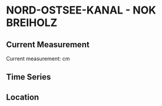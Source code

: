 # NORD-OSTSEE-KANAL - NOK BREIHOLZ

## Current Measurement

Current measurement: <Value topic="rivers/pegel-online/NOK/NOK_BREIHOLZ/measurementValue"/> cm

## Time Series

<TimeSeries topic="rivers/pegel-online/NOK/NOK_BREIHOLZ/measurementValue" period="week" />

## Location

<WorldMap>
  <Marker lat="54.20016359020314" lon="9.552319101807731" labelTopic="rivers/pegel-online/NOK/NOK_BREIHOLZ" />
</WorldMap>
